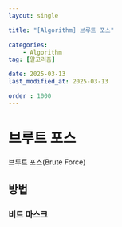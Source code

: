 ```yaml
---
layout: single

title: "[Algorithm] 브루트 포스"

categories:
    - Algorithm
tag: [알고리즘]

date: 2025-03-13
last_modified_at: 2025-03-13

order : 1000
---
```


# 브루트 포스

브루트 포스(Brute Force)

## 방법

### 비트 마스크